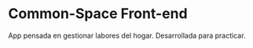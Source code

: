 # Common-Space Front-end

App pensada en gestionar labores del hogar. Desarrollada para practicar.

